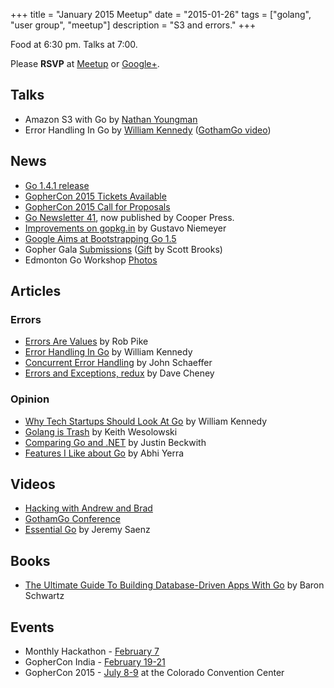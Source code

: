 +++
title = "January 2015 Meetup"
date = "2015-01-26"
tags = ["golang", "user group", "meetup"]
description = "S3 and errors."
+++

Food at 6:30 pm. Talks at 7:00.

Please **RSVP** at [Meetup](http://www.meetup.com/startupedmonton/events/219469117/) or [Google+](https://plus.google.com/events/c38k0atrsdtuisbh1d73bqs4848).

## Talks

* Amazon S3 with Go by [Nathan Youngman](https://twitter.com/nathany)
* Error Handling In Go by [William Kennedy](https://twitter.com/GoingGoDotNet) ([GothamGo video](https://vimeo.com/115782573))

## News

* [Go 1.4.1 release](http://golang.org/doc/devel/release.html#go1.4.minor)
* [GopherCon 2015 Tickets Available](https://ti.to/gophercon/gophercon-2015)
* [GopherCon 2015 Call for Proposals](http://cfp.gophercon.com/events/gc15)
* [Go Newsletter 41](http://golangweekly.com/issues/41), now published by Cooper Press.
* [Improvements on gopkg.in](http://blog.labix.org/2015/01/13/improvements-on-gopkg-in) by Gustavo Niemeyer
* [Google Aims at Bootstrapping Go 1.5](http://www.infoq.com/news/2015/01/golang-15-bootstrapped)
* Gopher Gala [Submissions](http://gopher-gala.challengepost.com/submissions) ([Gift](http://gift.scottbrooks.ca/) by Scott Brooks)
* Edmonton Go Workshop [Photos](https://plus.google.com/events/gallery/cc7og2dmu7ccqak7kkfsmus3pgc?sort=1)

## Articles

### Errors

* [Errors Are Values](http://blog.golang.org/errors-are-values) by Rob Pike
* [Error Handling In Go](http://www.goinggo.net/2014/10/error-handling-in-go-part-i.html) by William Kennedy
* [Concurrent Error Handling](http://blog.schaeffer.io/2015/01/10/errors-and-concurrency/) by John Schaeffer
* [Errors and Exceptions, redux](http://dave.cheney.net/2015/01/26/errors-and-exceptions-redux) by Dave Cheney

### Opinion

* [Why Tech Startups Should Look At Go](http://startupedmonton.tumblr.com/post/107921476571/why-tech-startups-should-look-at-go) by William Kennedy
* [Golang is Trash](http://dtrace.org/blogs/wesolows/2014/12/29/golang-is-trash/) by Keith Wesolowski
* [Comparing Go and .NET](http://jbeckwith.com/2015/01/04/comparing-go-and-dotnet/) by Justin Beckwith
* [Features I Like about Go](https://medium.com/on-being-a-code-monkey/things-i-like-about-go-e026762be8ac) by Abhi Yerra

## Videos

* [Hacking with Andrew and Brad](https://www.youtube.com/watch?v=1rZ-JorHJEY)
* [GothamGo Conference](https://vimeo.com/channels/852217)
* [Essential Go](https://www.kajabinext.com/marketplace/courses/1-essential-go) by Jeremy Saenz

## Books

* [The Ultimate Guide To Building Database-Driven Apps With Go](https://vividcortex.com/resources/building-database-driven-apps-with-go/) by Baron Schwartz


## Events

* Monthly Hackathon - [February 7](http://www.meetup.com/startupedmonton/events/drsdskytdbkb/)
* GopherCon India - [February 19-21](http://www.gophercon.in/)
* GopherCon 2015 - [July 8-9](https://ti.to/gophercon/gophercon-2015) at the Colorado Convention Center
